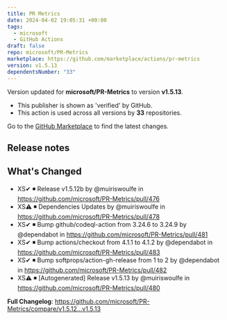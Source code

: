 ```yaml
---
title: PR Metrics
date: 2024-04-02 19:05:31 +00:00
tags:
  - microsoft
  - GitHub Actions
draft: false
repo: microsoft/PR-Metrics
marketplace: https://github.com/marketplace/actions/pr-metrics
version: v1.5.13
dependentsNumber: "33"
---
```



Version updated for **microsoft/PR-Metrics** to version **v1.5.13**.
- This publisher is shown as 'verified' by GitHub.
- This action is used across all versions by **33** repositories.

Go to the [GitHub Marketplace](https://github.com/marketplace/actions/pr-metrics) to find the latest changes.

## Release notes

## What's Changed
* XS✔ ◾ Release v1.5.12b by @muiriswoulfe in https://github.com/microsoft/PR-Metrics/pull/476
* XS⚠️ ◾ Dependencies Updates by @muiriswoulfe in https://github.com/microsoft/PR-Metrics/pull/478
* XS✔ ◾ Bump github/codeql-action from 3.24.6 to 3.24.9 by @dependabot in https://github.com/microsoft/PR-Metrics/pull/481
* XS✔ ◾ Bump actions/checkout from 4.1.1 to 4.1.2 by @dependabot in https://github.com/microsoft/PR-Metrics/pull/483
* XS✔ ◾ Bump softprops/action-gh-release from 1 to 2 by @dependabot in https://github.com/microsoft/PR-Metrics/pull/482
* XS⚠️ ◾ [Autogenerated] Release v1.5.13 by @muiriswoulfe in https://github.com/microsoft/PR-Metrics/pull/480


**Full Changelog**: https://github.com/microsoft/PR-Metrics/compare/v1.5.12...v1.5.13
